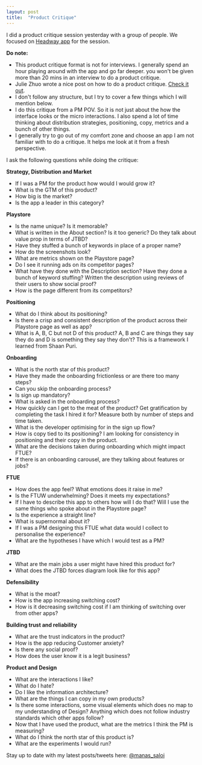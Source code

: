 ```yaml
---
layout: post
title:  "Product Critique"
---
```


I did a product critique session yesterday with a group of people. We focused on [Headway app](https://play.google.com/store/apps/details?id=com.headway.books&hl=en_IN&gl=US) for the session.

**Do note:**
- This product critique format is not for interviews. I generally spend an hour playing around with the app and go far deeper. you won't be given more than 20 mins in an interview to do a product critique.
- Julie Zhuo wrote a nice post on how to do a product critique. [Check it out](https://medium.com/the-year-of-the-looking-glass/how-to-do-a-product-critique-98b657050638).
- I don't follow any structure, but I try to cover a few things which I will mention below.
- I do this critique from a PM POV. So it is not just about the how the interface looks or the micro interactions. I also spend a lot of time thinking about distribution strategies, positioning, copy, metrics and a bunch of other things.
- I generally try to go out of my comfort zone and choose an app I am not familiar with to do a critique. It helps me look at it from a fresh perspective.

I ask the following questions while doing the critique:

**Strategy, Distribution and Market**
- If I was a PM for the product how would I would grow it?
- What is the GTM of this product?
- How big is the market?
- Is the app a leader in this category?

**Playstore**
- Is the name unique? Is it memorable?
- What is written in the About section? Is it too generic? Do they talk about value prop in terms of JTBD?
- Have they stuffed a bunch of keywords in place of a proper name?
- How do the screenshots look?
- What are metrics shown on the Playstore page?
- Do I see it running ads on its competitor pages?
- What have they done with the Description section? Have they done a bunch of keyword stuffing? Written the description using reviews of their users to show social proof?
- How is the page different from its competitors?

**Positioning**
- What do I think about its positioning?
- Is there a crisp and consistent description of the product across their Playstore page as well as app?
- What is A, B, C but not D of this product? A, B and C are things they say they do and D is something they say they don't? This is a framework I learned from Shaan Puri.

**Onboarding**
- What is the north star of this product?
- Have they made the onboarding frictionless or are there too many steps?
- Can you skip the onboarding process?
- Is sign up mandatory?
- What is asked in the onboarding process?
- How quickly can I get to the meat of the product? Get gratification by completing the task I hired it for? Measure both by number of steps and time taken.
- What is the developer optimising for in the sign up flow?
- How is copy tied to its positioning? I am looking for consistency in positioning and their copy in the product.
- What are the decisions taken during onboarding which might impact FTUE?
- If there is an onboarding carousel, are they talking about features or jobs?

**FTUE**
- How does the app feel? What emotions does it raise in me?
- Is the FTUW underwhelming? Does it meets my expectations?
- If I have to describe this app to others how will I do that? Will I use the same things who spoke about in the Playstore page?
- Is the experience a straight line?
- What is supernormal about it?
- If I was a PM designing this FTUE what data would I collect to personalise the experience?
- What are the hypotheses I have which I would test as a PM?

**JTBD**
- What are the main jobs a user might have hired this product for?
- What does the JTBD forces diagram look like for this app?

**Defensibility**
- What is the moat?
- How is the app increasing switching cost?
- How is it decreasing switching cost if I am thinking of switching over from other apps?

**Building trust and reliability**
- What are the trust indicators in the product?
- How is the app reducing Customer anxiety?
- Is there any social proof?
- How does the user know it is a legit business?

**Product and Design**
- What are the interactions I like?
- What do I hate?
- Do I like the information architecture?
- What are the things I can copy in my own products?
- Is there some interactions, some visual elements which does no map to my understanding of Design? Anything which does not follow industry standards which other apps follow?
- Now that I have used the product, what are the metrics I think the PM is measuring?
- What do I think the north star of this product is?
- What are the experiments I would run?

Stay up to date with my latest posts/tweets here: [@manas_saloi](http://twitter.com/manas_saloi)
